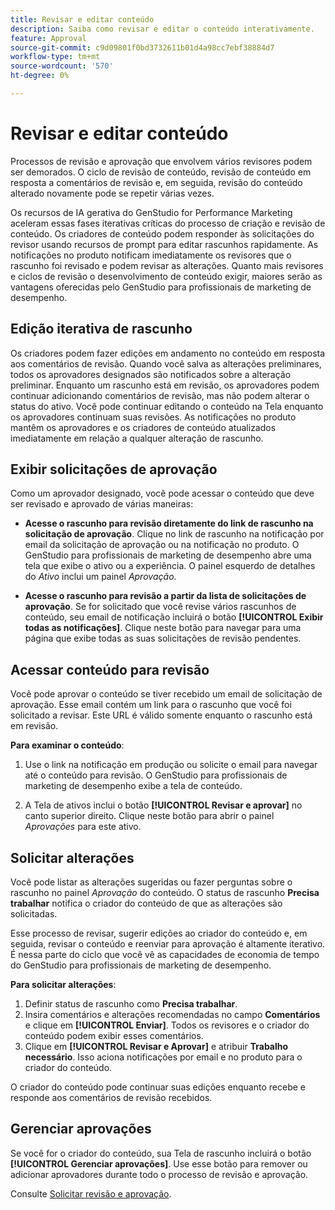 ```yaml
---
title: Revisar e editar conteúdo
description: Saiba como revisar e editar o conteúdo interativamente.
feature: Approval
source-git-commit: c9d09801f0bd3732611b01d4a98cc7ebf38884d7
workflow-type: tm+mt
source-wordcount: '570'
ht-degree: 0%

---
```



# Revisar e editar conteúdo

Processos de revisão e aprovação que envolvem vários revisores podem ser demorados. O ciclo de revisão de conteúdo, revisão de conteúdo em resposta a comentários de revisão e, em seguida, revisão do conteúdo alterado novamente pode se repetir várias vezes.

Os recursos de IA gerativa do GenStudio for Performance Marketing aceleram essas fases iterativas críticas do processo de criação e revisão de conteúdo. Os criadores de conteúdo podem responder às solicitações do revisor usando recursos de prompt para editar rascunhos rapidamente. As notificações no produto notificam imediatamente os revisores que o rascunho foi revisado e podem revisar as alterações. Quanto mais revisores e ciclos de revisão o desenvolvimento de conteúdo exigir, maiores serão as vantagens oferecidas pelo GenStudio para profissionais de marketing de desempenho.

## Edição iterativa de rascunho

Os criadores podem fazer edições em andamento no conteúdo em resposta aos comentários de revisão. Quando você salva as alterações preliminares, todos os aprovadores designados são notificados sobre a alteração preliminar. Enquanto um rascunho está em revisão, os aprovadores podem continuar adicionando comentários de revisão, mas não podem alterar o status do ativo. Você pode continuar editando o conteúdo na Tela enquanto os aprovadores continuam suas revisões. As notificações no produto mantêm os aprovadores e os criadores de conteúdo atualizados imediatamente em relação a qualquer alteração de rascunho.

## Exibir solicitações de aprovação

Como um aprovador designado, você pode acessar o conteúdo que deve ser revisado e aprovado de várias maneiras:

* **Acesse o rascunho para revisão diretamente do link de rascunho na solicitação de aprovação**. Clique no link de rascunho na notificação por email da solicitação de aprovação ou na notificação no produto. O GenStudio para profissionais de marketing de desempenho abre uma tela que exibe o ativo ou a experiência. O painel esquerdo de detalhes do _Ativo_ inclui um painel _Aprovação_.

* **Acesse o rascunho para revisão a partir da lista de solicitações de aprovação**. Se for solicitado que você revise vários rascunhos de conteúdo, seu email de notificação incluirá o botão **[!UICONTROL Exibir todas as notificações]**. Clique neste botão para navegar para uma página que exibe todas as suas solicitações de revisão pendentes.

## Acessar conteúdo para revisão

Você pode aprovar o conteúdo se tiver recebido um email de solicitação de aprovação. Esse email contém um link para o rascunho que você foi solicitado a revisar. Este URL é válido somente enquanto o rascunho está em revisão.

**Para examinar o conteúdo**:

1. Use o link na notificação em produção ou solicite o email para navegar até o conteúdo para revisão. O GenStudio para profissionais de marketing de desempenho exibe a tela de conteúdo.

1. A Tela de ativos inclui o botão **[!UICONTROL Revisar e aprovar]** no canto superior direito. Clique neste botão para abrir o painel _Aprovações_ para este ativo.

## Solicitar alterações

Você pode listar as alterações sugeridas ou fazer perguntas sobre o rascunho no painel _Aprovação_ do conteúdo. O status de rascunho **Precisa trabalhar** notifica o criador do conteúdo de que as alterações são solicitadas.

Esse processo de revisar, sugerir edições ao criador do conteúdo e, em seguida, revisar o conteúdo e reenviar para aprovação é altamente iterativo. É nessa parte do ciclo que você vê as capacidades de economia de tempo do GenStudio para profissionais de marketing de desempenho.

**Para solicitar alterações**:

1. Definir status de rascunho como **Precisa trabalhar**.
1. Insira comentários e alterações recomendadas no campo **Comentários** e clique em **[!UICONTROL Enviar]**. Todos os revisores e o criador do conteúdo podem exibir esses comentários.
1. Clique em **[!UICONTROL Revisar e Aprovar]** e atribuir **Trabalho necessário**. Isso aciona notificações por email e no produto para o criador do conteúdo.

O criador do conteúdo pode continuar suas edições enquanto recebe e responde aos comentários de revisão recebidos.

## Gerenciar aprovações

Se você for o criador do conteúdo, sua Tela de rascunho incluirá o botão **[!UICONTROL Gerenciar aprovações]**. Use esse botão para remover ou adicionar aprovadores durante todo o processo de revisão e aprovação.

Consulte [Solicitar revisão e aprovação](./request-review.md).
